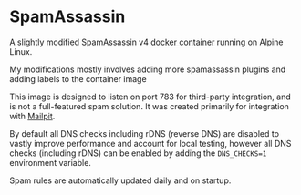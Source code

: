 # SpamAssassin

A slightly modified SpamAssassin v4 [docker container](https://hub.docker.com/r/axllent/spamassassin)
running on Alpine Linux.

My modifications mostly involves adding more spamassassin plugins and adding labels to the container 
image

This image is designed to listen on port 783 for third-party integration, and is not a full-featured
spam solution. It was created primarily for integration with [Mailpit](https://mailpit.axllent.org).

By default all DNS checks including rDNS (reverse DNS) are disabled to vastly improve performance and 
account for local testing, however all DNS checks (including rDNS) can be enabled by adding the 
`DNS_CHECKS=1` environment variable.

Spam rules are automatically updated daily and on startup.


